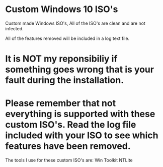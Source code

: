 # Custom Windows 10 ISO's
Custom made Windows ISO's, All of the ISO's are clean and are not infected.

All of the features removed will be included in a log text file.
# It is NOT my reponsibiliy if something goes wrong that is your fault during the installation.
# Please remember that not everything is supported with these custom ISO's. Read the log file included with your ISO to see which features have been removed.

The tools I use for these custom ISO's are:
Win Toolkit
NTLite
